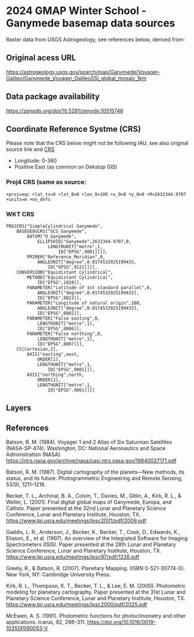 # 2024 GMAP Winter School - Ganymede basemap data sources

Raster data from USGS Astrogeology, see references below, derived from:

## Original acess URL

https://astrogeology.usgs.gov/search/map/Ganymede/Voyager-Galileo/Ganymede_Voyager_GalileoSSI_global_mosaic_1km

## Data package availability 

https://zenodo.org/doi/10.5281/zenodo.10515746

## Coordinate Reference Systme (CRS)

Please note that the CRS below might not be following IAU, see also original source link and [CRS](https://github.com/europlanet-gmap/winter-school-2024/tree/main/crs)

* Longitude: 0-360
* Positive East (as common on Dekstop GIS)

### Proj4 CRS (same as source:

```
+proj=eqc +lat_ts=0 +lat_0=0 +lon_0=180 +x_0=0 +y_0=0 +R=2632344.9707 +units=m +no_defs
```
### WKT CRS

```
PROJCRS["SimpleCylindrical Ganymede",
    BASEGEOGCRS["GCS_Ganymede",
        DATUM["D_Ganymede",
            ELLIPSOID["Ganymede",2632344.9707,0,
                LENGTHUNIT["metre",1,
                    ID["EPSG",9001]]]],
        PRIMEM["Reference_Meridian",0,
            ANGLEUNIT["degree",0.0174532925199433,
                ID["EPSG",9122]]]],
    CONVERSION["Equidistant Cylindrical",
        METHOD["Equidistant Cylindrical",
            ID["EPSG",1028]],
        PARAMETER["Latitude of 1st standard parallel",0,
            ANGLEUNIT["degree",0.0174532925199433],
            ID["EPSG",8823]],
        PARAMETER["Longitude of natural origin",180,
            ANGLEUNIT["degree",0.0174532925199433],
            ID["EPSG",8802]],
        PARAMETER["False easting",0,
            LENGTHUNIT["metre",1],
            ID["EPSG",8806]],
        PARAMETER["False northing",0,
            LENGTHUNIT["metre",1],
            ID["EPSG",8807]]],
    CS[Cartesian,2],
        AXIS["easting",east,
            ORDER[1],
            LENGTHUNIT["metre",1,
                ID["EPSG",9001]]],
        AXIS["northing",north,
            ORDER[2],
            LENGTHUNIT["metre",1,
                ID["EPSG",9001]]]]
```

## Layers 

## References

Batson, R. M. (1984). Voyager 1 and 2 Atlas of Six Saturnian Satellites (NASA-SP-474). Washington, DC: National Aeronautics and Space Administration (NASA). https://ntrs.nasa.gov/archive/nasa/casi.ntrs.nasa.gov/19840027171.pdf

Batson, R. M. (1987). Digital cartography of the planets—New methods, its status, and its future. Photogrammetric Engineering and Remote Sensing, 53(9), 1211–1218.

Becker, T. L., Archinal, B. A., Colvin, T., Davies, M., Gitlin, A., Kirk, R. L., & Weller, L. (2001). Final digital global maps of Ganymede, Europa, and Callisto. Paper presented at the 32nd Lunar and Planetary Science Conference, Lunar and Planetary Institute, Houston, TX. https://www.lpi.usra.edu/meetings/lpsc2001/pdf/2009.pdf

Gaddis, L. R., Anderson, J., Becker, K., Becker, T., Cook, D., Edwards, K., Eliason, E., et al. (1997). An overview of the Integrated Software for Imaging Spectrometers (ISIS). Paper presented at the 28th Lunar and Planetary Science Conference, Lunar and Planetary Institute, Houston, TX. https://www.lpi.usra.edu/meetings/lpsc97/pdf/1226.pdf

Greely, R., & Batson, R. (2007). Planetary Mapping. (ISBN 0-521-30774-0). New York, NY: Cambridge University Press.

Kirk, R. L., Thompson, K. T., Becker, T. L., & Lee, E. M. (2000). Photometric modeling for planetary cartography. Paper presented at the 31st Lunar and Planetary Science Conference, Lunar and Planetary Institute, Houston, TX. https://www.lpi.usra.edu/meetings/lpsc2000/pdf/2025.pdf

McEwen, A. S. (1991). Photometric functions for photoclinometry and other applications. Icarus, 92, 298–311. https://doi.org/10.1016/0019-1035(91)90053-V

